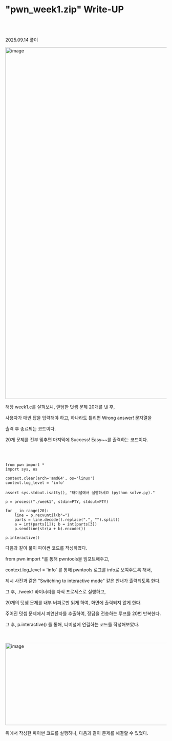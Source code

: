 <!DOCTYPE html>
<html>
<head>
    <link rel="stylesheet" type="text/css" href="style.css">
</head>
<body>
    <h1> "pwn_week1.zip"  Write-UP</h1>
</body>
<br>
<br>
</html>

2025.09.14 풀이

<img width="1270" height="1094" alt="image" src="https://github.com/user-attachments/assets/5a03db3f-56a7-4da1-be22-bb2d8580a1c3" />

해당 week1.c를 살펴보니, 랜덤한 덧셈 문제 20개를 낸 후,

사용자가 매번 답을 입력해야 하고, 하나라도 틀리면 Wrong answer! 문자열을

출력 후 종료되는 코드이다. 

20개 문제를 전부 맞추면 마지막에 Success! Easy~~를 출력하는 코드이다.

<br>

</br> 

```
from pwn import *
import sys, os

context.clear(arch='amd64', os='linux')
context.log_level = 'info'

assert sys.stdout.isatty(), "터미널에서 실행하세요 (python solve.py)."

p = process("./week1", stdin=PTY, stdout=PTY)

for _ in range(20):
    line = p.recvuntil(b"=")           
    parts = line.decode().replace(".", "").split()
    a = int(parts[1]); b = int(parts[3])
    p.sendline(str(a + b).encode())    

p.interactive()
```

다음과 같이 풀이 파이썬 코드를 작성하였다.

from pwn import *를 통해 pwntools을 임포트해주고,

context.log_level = 'info' 를 통해 pwntools 로그를 info로 보여주도록 해서,

제시 사진과 같은 "Switching to interactive mode" 같은 안내가 출력되도록 한다.

그 후, ./week1 바이너리를 자식 프로세스로 실행하고, 

20개의 덧셈 문제를 내부 버퍼로만 읽게 하여, 화면에 출력되지 않게 한다.

주어진 덧셈 문제에서 피연산자를 추출하여, 정답을 전송하는 루프를 20번 반복한다.

그 후,  p.interactive() 를 통해, 터미널에 연결하는 코드를 작성해보았다.  

<br>

</br> 

<img width="1132" height="256" alt="image" src="https://github.com/user-attachments/assets/ea122e94-b263-4004-9de1-f2ed160e4862" />

위에서 작성한 파이썬 코드를 실행하니, 다음과 같이 문제를 해결할 수 있었다.
      

